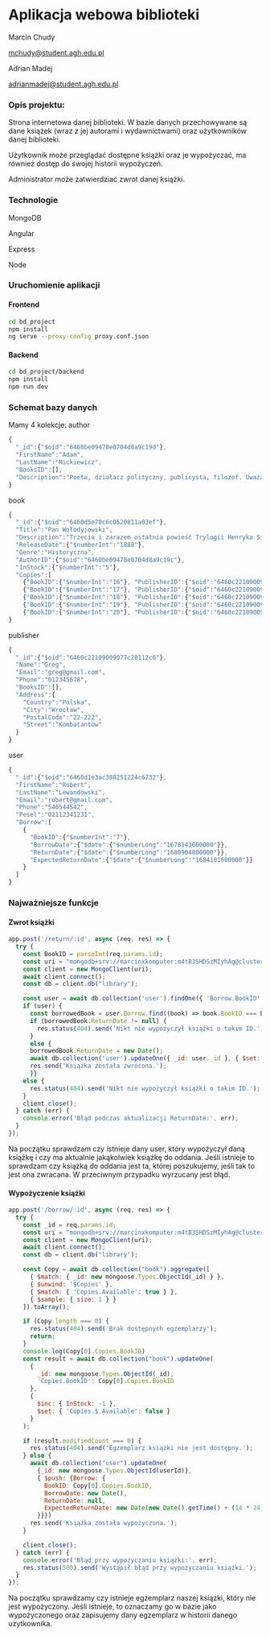 # Aplikacja webowa biblioteki
Marcin Chudy 

mchudy@student.agh.edu.pl

Adrian Madej

adrianmadej@student.agh.edu.pl

### Opis projektu:
Strona internetowa danej biblioteki. W bazie danych przechowywane są dane książek (wraz z jej autorami i wydawnictwami) oraz użytkowników danej biblioteki.

Użytkownik może przeglądać dostępne książki oraz je wypożyczać, ma również dostęp do swojej historii wypożyczeń.

Administrator może zatwierdziać zwrot danej książki.


### Technologie
MongoDB

Angular

Express

Node

### Uruchomienie aplikacji
#### Frontend
```sh
cd bd_project
npm install
ng serve --proxy-config proxy.conf.json
```
#### Backend
```sh
cd bd_project/backend
npm install
npm run dev
```
### Schemat bazy danych
Mamy 4 kolekcje:
author
```js
{
  "_id":{"$oid":"6460be09478e0704d8a9c19d"},
  "FirstName":"Adam",
  "LastName":"Mickiewicz",
  "BooksID":[],
  "Description":"Poeta, działacz polityczny, publicysta, filozof. Uważany za największego poetę polskiego romantyzmu."
}
```

book
```js
{
  "_id":{"$oid":"6460d5e70c6c0520811a03ef"},
  "Title":"Pan Wołodyjowski",
  "Description":"Trzecia i zarazem ostatnia powieść Trylogii Henryka Sienkiewicza.",
  "ReleaseDate":{"$numberInt":"1888"},
  "Genre":"Historyczna",
  "AuthorID":{"$oid":"6460be09478e0704d8a9c19c"},
  "InStock":{"$numberInt":"5"},
  "Copies":[
    {"BookID":{"$numberInt":"16"}, "PublisherID":{"$oid":"6460c22109009077c28112c5"}, "Available":true,"Language":"polski"},
    {"BookID":{"$numberInt":"17"}, "PublisherID":{"$oid":"6460c22109009077c28112c5"}, "Available":true,"Language":"polski"},
    {"BookID":{"$numberInt":"18"}, "PublisherID":{"$oid":"6460c22109009077c28112c5"}, "Available":true,"Language":"polski"},
    {"BookID":{"$numberInt":"19"}, "PublisherID":{"$oid":"6460c22109009077c28112c5"}, "Available":true,"Language":"polski"},
    {"BookID":{"$numberInt":"20"}, "PublisherID":{"$oid":"6460c22109009077c28112c5"}, "Available":true,"Language":"polski"}]
}
```
publisher
```js
{
  "_id":{"$oid":"6460c22109009077c28112c6"},
  "Name":"Greg",
  "Email":"greg@gmail.com",
  "Phone":"012345678",
  "BooksID":[],
  "Address":{
    "Country":"Polska",
    "City":"Wrocław",
    "PostalCode":"22-222",
    "Street":"Kombatantów"
  }
}
```
user
```js
{
  "_id":{"$oid":"6460d1e3ac388251224c6732"},
  "FirstName":"Robert",
  "LastName":"Lewandowski",
  "Email":"robert@gmail.com",
  "Phone":"546544542",
  "Pesel":"02112341231",
  "Borrow":[
    {
      "BookID":{"$numberInt":"7"},
      "BorrowDate":{"$date":{"$numberLong":"1678143600000"}},
      "ReturnDate":{"$date":{"$numberLong":"1680904800000"}},
      "ExpectedReturnDate":{"$date":{"$numberLong":"1684101600000"}}
    }
  ]
}
```

### Najważniejsze funkcje
#### Zwrot książki
```js
app.post('/return/:id', async (req, res) => {
  try {
    const BookID = parseInt(req.params.id);
    const uri = "mongodb+srv://marcinxkomputer:m4tB3SHDSzMIyhAg@cluster0.b1ip0ti.mongodb.net/";
    const client = new MongoClient(uri);
    await client.connect();
    const db = client.db("library");

    const user = await db.collection('user').findOne({ 'Borrow.BookID': BookID, 'Borrow.ReturnDate': null })
    if (user) {
      const borrowedBook = user.Borrow.find((book) => book.BookID === BookID);
      if (borrowedBook.ReturnDate != null) {
        res.status(404).send('Nikt nie wypożyczył książki o takim ID.');
      }
      else {
      borrowedBook.ReturnDate = new Date();
      await db.collection('user').updateOne({ _id: user._id }, { $set: { Borrow: user.Borrow } });
      res.send('Książka została zwrócona.');
      }}
    else {
      res.status(404).send('Nikt nie wypożyczył książki o takim ID.');
    }
    client.close();
  } catch (err) {
    console.error('Błąd podczas aktualizacji ReturnDate:', err);
  }
});
```
Na początku sprawdzam czy istnieje dany user, który wypożyczył daną książkę i czy ma aktualnie jakąkolwiek książkę do oddania. Jeśli istnieje to sprawdzam czy książką do oddania jest ta, której poszukujemy, jeśli tak to jest ona zwracana. W przeciwnym przypadku wyrzucany jest błąd.

#### Wypożyczenie książki
```js
app.post('/borrow/:id', async (req, res) => {
  try {
    const _id = req.params.id;
    const uri = "mongodb+srv://marcinxkomputer:m4tB3SHDSzMIyhAg@cluster0.b1ip0ti.mongodb.net/";
    const client = new MongoClient(uri);
    await client.connect();
    const db = client.db("library");

    const Copy = await db.collection("book").aggregate([
      { $match: { _id: new mongoose.Types.ObjectId(_id) } },
      { $unwind: '$Copies' },
      { $match: { 'Copies.Available': true } },
      { $sample: { size: 1 } }
    ]).toArray();

    if (Copy.length === 0) {
      res.status(404).send('Brak dostępnych egzemplarzy');
      return;
    }
    console.log(Copy[0].Copies.BookID)
    const result = await db.collection("book").updateOne(
      {
        _id: new mongoose.Types.ObjectId(_id),
        'Copies.BookID': Copy[0].Copies.BookID
      },
      {
        $inc: { InStock: -1 },
        $set: { 'Copies.$.Available': false }
      }
    );

    if (result.modifiedCount === 0) {
      res.status(404).send('Egzemplarz książki nie jest dostępny.');
    } else {
      await db.collection("user").updateOne(
        {_id: new mongoose.Types.ObjectId(userId)},
        { $push: {Borrow: {
          BookID: Copy[0].Copies.BookID,
          BorrowDate: new Date(),
          ReturnDate: null,
          ExpectedReturnDate: new Date(new Date().getTime() + (14 * 24 * 60 * 60 * 1000))
        }}})
      res.send('Książka została wypożyczona.');
    }

    client.close();
  } catch (err) {
    console.error('Błąd przy wypożyczaniu książki:', err);
    res.status(500).send('Wystąpił błąd przy wypożyczaniu książki.');
  }
});
```
Na początku sprawdzamy czy istnieje egzemplarz naszej ksiązki, który nie jest wypożyczony.
Jeśli istnieje, to oznaczamy go w bazie jako wypożyczonego oraz zapisujemy dany egzemplarz w historii danego uzytkownika.
